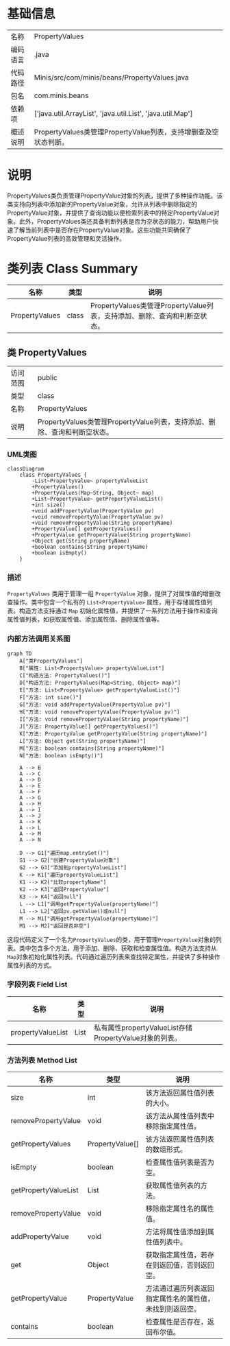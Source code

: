 # 基础信息

|      |      |
|------|------|
| 名称 | PropertyValues |
| 编码语言 | .java |
| 代码路径 | Minis/src/com/minis/beans/PropertyValues.java |
| 包名 | com.minis.beans |
| 依赖项 | ['java.util.ArrayList', 'java.util.List', 'java.util.Map'] |
| 概述说明 | PropertyValues类管理PropertyValue列表，支持增删查及空状态判断。 |

# 说明

PropertyValues类负责管理PropertyValue对象的列表，提供了多种操作功能。该类支持向列表中添加新的PropertyValue对象，允许从列表中删除指定的PropertyValue对象，并提供了查询功能以便检索列表中的特定PropertyValue对象。此外，PropertyValues类还具备判断列表是否为空状态的能力，帮助用户快速了解当前列表中是否存在PropertyValue对象。这些功能共同确保了PropertyValue列表的高效管理和灵活操作。

# 类列表 Class Summary

| 名称   | 类型  | 说明 |
|-------|------|-------------|
| PropertyValues | class | PropertyValues类管理PropertyValue列表，支持添加、删除、查询和判断空状态。 |



## 类 PropertyValues

|      |      |
|------|------|
| 访问范围 | public |
| 类型 | class |
| 名称 | PropertyValues |
| 说明 | PropertyValues类管理PropertyValue列表，支持添加、删除、查询和判断空状态。 |


### UML类图

```mermaid
classDiagram
    class PropertyValues {
        -List~PropertyValue~ propertyValueList
        +PropertyValues()
        +PropertyValues(Map~String, Object~ map)
        +List~PropertyValue~ getPropertyValueList()
        +int size()
        +void addPropertyValue(PropertyValue pv)
        +void removePropertyValue(PropertyValue pv)
        +void removePropertyValue(String propertyName)
        +PropertyValue[] getPropertyValues()
        +PropertyValue getPropertyValue(String propertyName)
        +Object get(String propertyName)
        +boolean contains(String propertyName)
        +boolean isEmpty()
    }
```

### 描述
`PropertyValues` 类用于管理一组 `PropertyValue` 对象，提供了对属性值的增删改查操作。类中包含一个私有的 `List<PropertyValue>` 属性，用于存储属性值列表。构造方法支持通过 `Map` 初始化属性值，并提供了一系列方法用于操作和查询属性值列表，如获取属性值、添加属性值、删除属性值等。


### 内部方法调用关系图

```mermaid
graph TD
    A["类PropertyValues"]
    B["属性: List<PropertyValue> propertyValueList"]
    C["构造方法: PropertyValues()"]
    D["构造方法: PropertyValues(Map<String, Object> map)"]
    E["方法: List<PropertyValue> getPropertyValueList()"]
    F["方法: int size()"]
    G["方法: void addPropertyValue(PropertyValue pv)"]
    H["方法: void removePropertyValue(PropertyValue pv)"]
    I["方法: void removePropertyValue(String propertyName)"]
    J["方法: PropertyValue[] getPropertyValues()"]
    K["方法: PropertyValue getPropertyValue(String propertyName)"]
    L["方法: Object get(String propertyName)"]
    M["方法: boolean contains(String propertyName)"]
    N["方法: boolean isEmpty()"]

    A --> B
    A --> C
    A --> D
    A --> E
    A --> F
    A --> G
    A --> H
    A --> I
    A --> J
    A --> K
    A --> L
    A --> M
    A --> N

    D --> G1["遍历map.entrySet()"]
    G1 --> G2["创建PropertyValue对象"]
    G2 --> G3["添加到propertyValueList"]
    K --> K1["遍历propertyValueList"]
    K1 --> K2["比较propertyName"]
    K2 --> K3["返回PropertyValue"]
    K3 --> K4["返回null"]
    L --> L1["调用getPropertyValue(propertyName)"]
    L1 --> L2["返回pv.getValue()或null"]
    M --> M1["调用getPropertyValue(propertyName)"]
    M1 --> M2["返回是否非空"]
```

这段代码定义了一个名为`PropertyValues`的类，用于管理`PropertyValue`对象的列表。类中包含多个方法，用于添加、删除、获取和检查属性值。构造方法支持从`Map`对象初始化属性列表。代码通过遍历列表来查找特定属性，并提供了多种操作属性列表的方式。

### 字段列表 Field List

| 名称  | 类型  | 说明 |
|-------|-------|------|
| propertyValueList | List<PropertyValue> | 私有属性propertyValueList存储PropertyValue对象的列表。 |

### 方法列表 Method List

| 名称  | 类型  | 说明 |
|-------|-------|------|
| size | int | 该方法返回属性值列表的大小。 |
| removePropertyValue | void | 该方法从属性值列表中移除指定属性值。 |
| getPropertyValues | PropertyValue[] | 该方法返回属性值列表的数组形式。 |
| isEmpty | boolean | 检查属性值列表是否为空。 |
| getPropertyValueList | List<PropertyValue> | 获取属性值列表的方法。 |
| removePropertyValue | void | 移除指定属性名的属性值。 |
| addPropertyValue | void | 方法将属性值添加到属性值列表中。 |
| get | Object | 获取指定属性值，若存在则返回值，否则返回空。 |
| getPropertyValue | PropertyValue | 方法通过遍历列表返回指定属性名的属性值，未找到则返回空。 |
| contains | boolean | 检查属性是否存在，返回布尔值。 |




